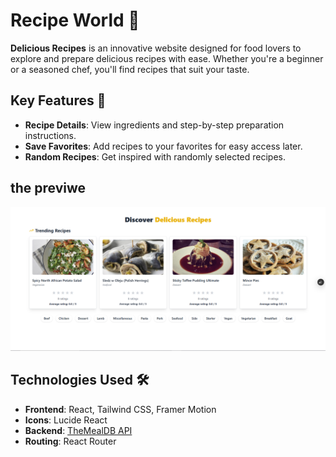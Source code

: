  # Recipe World 🌟

**Delicious Recipes** is an innovative website designed for food lovers to explore and prepare delicious recipes with ease. Whether you're a beginner or a seasoned chef, you'll find recipes that suit your taste.

## Key Features 🚀

- **Recipe Details**: View ingredients and step-by-step preparation instructions.
- **Save Favorites**: Add recipes to your favorites for easy access later.
- **Random Recipes**: Get inspired with randomly selected recipes.

## the previwe 
<img src="Screenshot 2025-05-06 003045.png" alt="screenshot">

## Technologies Used 🛠️

- **Frontend**: React, Tailwind CSS, Framer Motion
- **Icons**: Lucide React
- **Backend**: [TheMealDB API](https://www.themealdb.com)
- **Routing**: React Router

